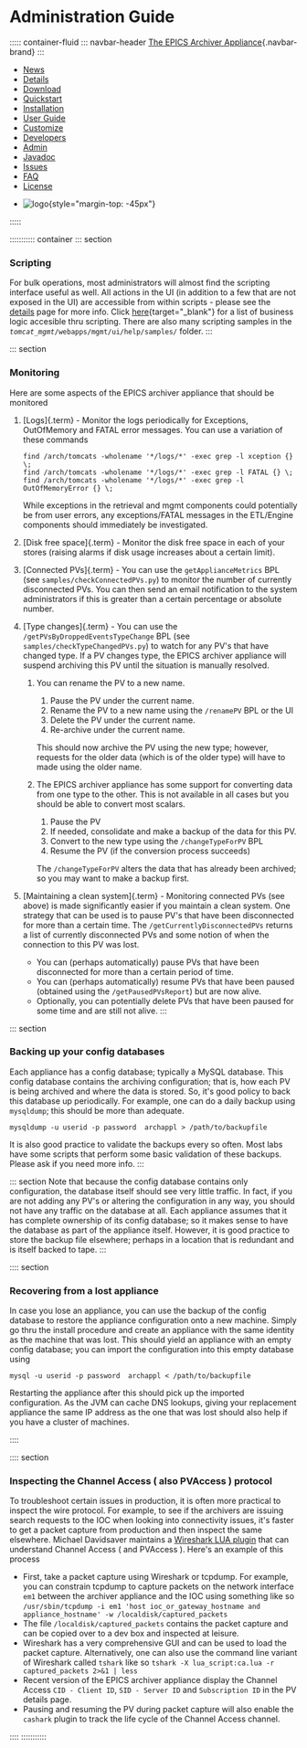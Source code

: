 # Administration Guide

::::: container-fluid
::: navbar-header
[The EPICS Archiver Appliance](index.html){.navbar-brand}
:::

<div>

-   [News](https://github.com/slacmshankar/epicsarchiverap/wiki)
-   [Details](details.html)
-   [Download](https://github.com/slacmshankar/epicsarchiverap/releases/)
-   [Quickstart](quickstart.html)
-   [Installation](installguide.html)
-   [User Guide](userguide.html)
-   [Customize](customization.html)
-   [Developers](developersguide.html)
-   [Admin](admin.html)
-   [Javadoc](api/index.html)
-   [Issues](https://github.com/slacmshankar/epicsarchiverap/issues)
-   [FAQ](faq.html)
-   [License](license.html)

<!-- -->

-   ![logo](images/Icon_Mathematical_Plot.png){style="margin-top: -45px"}

</div>
:::::

::::::::::: container
::: section
### Scripting

For bulk operations, most administrators will almost find the scripting
interface useful as well. All actions in the UI (in addition to a few
that are not exposed in the UI) are accessible from within scripts -
please see the [details](details.html#scripting) page for more info.
Click [here](api/mgmt_scriptables.html){target="_blank"} for a list of
business logic accesible thru scripting. There are also many scripting
samples in the *`tomcat_mgmt`*`/webapps/mgmt/ui/help/samples/` folder.
:::

::: section
### Monitoring

Here are some aspects of the EPICS archiver appliance that should be
monitored

1.  [Logs]{.term} - Monitor the logs periodically for Exceptions,
    OutOfMemory and FATAL error messages. You can use a variation of
    these commands


        find /arch/tomcats -wholename '*/logs/*' -exec grep -l xception {} \;
        find /arch/tomcats -wholename '*/logs/*' -exec grep -l FATAL {} \;
        find /arch/tomcats -wholename '*/logs/*' -exec grep -l OutOfMemoryError {} \;

    While exceptions in the retrieval and mgmt components could
    potentially be from user errors, any exceptions/FATAL messages in
    the ETL/Engine components should immediately be investigated.

2.  [Disk free space]{.term} - Monitor the disk free space in each of
    your stores (raising alarms if disk usage increases about a certain
    limit).

3.  [Connected PVs]{.term} - You can use the `getApplianceMetrics` BPL
    (see `samples/checkConnectedPVs.py`) to monitor the number of
    currently disconnected PVs. You can then send an email notification
    to the system administrators if this is greater than a certain
    percentage or absolute number.

4.  [Type changes]{.term} - You can use the
    `/getPVsByDroppedEventsTypeChange` BPL (see
    `samples/checkTypeChangedPVs.py`) to watch for any PV\'s that have
    changed type. If a PV changes type, the EPICS archiver appliance
    will suspend archiving this PV until the situation is manually
    resolved.
    1.  You can rename the PV to a new name.
        1.  Pause the PV under the current name.
        2.  Rename the PV to a new name using the `/renamePV` BPL or the
            UI
        3.  Delete the PV under the current name.
        4.  Re-archive under the current name.

        This should now archive the PV using the new type; however,
        requests for the older data (which is of the older type) will
        have to made using the older name.
    2.  The EPICS archiver appliance has some support for converting
        data from one type to the other. This is not available in all
        cases but you should be able to convert most scalars.
        1.  Pause the PV
        2.  If needed, consolidate and make a backup of the data for
            this PV.
        3.  Convert to the new type using the `/changeTypeForPV` BPL
        4.  Resume the PV (if the conversion process succeeds)

        The `/changeTypeForPV` alters the data that has already been
        archived; so you may want to make a backup first.

5.  [Maintaining a clean system]{.term} - Monitoring connected PVs (see
    above) is made significantly easier if you maintain a clean system.
    One strategy that can be used is to pause PV\'s that have been
    disconnected for more than a certain time. The
    `/getCurrentlyDisconnectedPVs` returns a list of currently
    disconnected PVs and some notion of when the connection to this PV
    was lost.
    -   You can (perhaps automatically) pause PVs that have been
        disconnected for more than a certain period of time.
    -   You can (perhaps automatically) resume PVs that have been paused
        (obtained using the `/getPausedPVsReport`) but are now alive.
    -   Optionally, you can potentially delete PVs that have been paused
        for some time and are still not alive.
:::

::: section
### Backing up your config databases

Each appliance has a config database; typically a MySQL database. This
config database contains the archiving configuration; that is, how each
PV is being archived and where the data is stored. So, it\'s good policy
to back this database up periodically. For example, one can do a daily
backup using `mysqldump`; this should be more than adequate.


    mysqldump -u userid -p password  archappl > /path/to/backupfile 

It is also good practice to validate the backups every so often. Most
labs have some scripts that perform some basic validation of these
backups. Please ask if you need more info.
:::

::: section
Note that because the config database contains only configuration, the
database itself should see very little traffic. In fact, if you are not
adding any PV\'s or altering the configuration in any way, you should
not have any traffic on the database at all. Each appliance assumes that
it has complete ownership of its config database; so it makes sense to
have the database as part of the appliance itself. However, it is good
practice to store the backup file elsewhere; perhaps in a location that
is redundant and is itself backed to tape.
:::

:::: section
### Recovering from a lost appliance

<div>

In case you lose an appliance, you can use the backup of the config
database to restore the appliance configuration onto a new machine.
Simply go thru the install procedure and create an appliance with the
same identity as the machine that was lost. This should yield an
appliance with an empty config database; you can import the
configuration into this empty database using


    mysql -u userid -p password  archappl < /path/to/backupfile 

Restarting the appliance after this should pick up the imported
configuration. As the JVM can cache DNS lookups, giving your replacement
appliance the same IP address as the one that was lost should also help
if you have a cluster of machines.

</div>
::::

:::: section
### Inspecting the Channel Access ( also PVAccess ) protocol

<div>

To troubleshoot certain issues in production, it is often more practical
to inspect the wire protocol. For example, to see if the archivers are
issuing search requests to the IOC when looking into connectivity
issues, it\'s faster to get a packet capture from production and then
inspect the same elsewhere. Michael Davidsaver maintains a [Wireshark
LUA plugin](https://github.com/mdavidsaver/cashark/) that can understand
Channel Access ( and PVAccess ). Here\'s an example of this process

-   First, take a packet capture using Wireshark or tcpdump. For
    example, you can constrain tcpdump to capture packets on the network
    interface `em1` between the archiver appliance and the IOC using
    something like so
    `/usr/sbin/tcpdump -i em1 'host ioc_or_gateway_hostname and appliance_hostname' -w /localdisk/captured_packets`
-   The file `/localdisk/captured_packets` contains the packet capture
    and can be copied over to a dev box and inspected at leisure.
-   Wireshark has a very comprehensive GUI and can be used to load the
    packet capture. Alternatively, one can also use the command line
    variant of Wireshark called `tshark` like so
    `tshark -X lua_script:ca.lua -r captured_packets 2>&1 | less`
-   Recent version of the EPICS archiver appliance display the Channel
    Access `CID - Client ID`, `SID - Server ID` and `Subscription ID` in
    the PV details page.
-   Pausing and resuming the PV during packet capture will also enable
    the `cashark` plugin to track the life cycle of the Channel Access
    channel.

</div>
::::
:::::::::::
